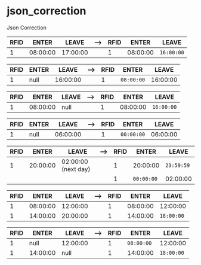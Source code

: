 # json_correction
Json Correction

| RFID | ENTER | LEAVE | --> | RFID | ENTER | LEAVE |
| --- | --- | --- | --- | --- | --- | --- |
| 1 | 08:00:00 | 17:00:00 | | 1 | 08:00:00 | `16:00:00` |

| RFID | ENTER | LEAVE | --> | RFID | ENTER | LEAVE |
| --- | --- | --- | --- | --- | --- | --- |
| 1 | null | 16:00:00 | | 1 | `08:00:00` | 16:00:00 |

| RFID | ENTER | LEAVE | --> | RFID | ENTER | LEAVE |
| --- | --- | --- | --- | --- | --- | --- |
| 1 | 08:00:00 | null | | 1 | 08:00:00 | `16:00:00` |

| RFID | ENTER | LEAVE | --> | RFID | ENTER | LEAVE |
| --- | --- | --- | --- | --- | --- | --- |
| 1 | null | 06:00:00 | | 1 | `00:00:00` | 06:00:00 |

| RFID | ENTER | LEAVE | --> | RFID | ENTER | LEAVE |
| --- | --- | --- | --- | --- | --- | --- |
| 1 | 20:00:00 | 02:00:00 (next day) | | 1 | 20:00:00 | `23:59:59` |
|  |  |  | | 1 | `00:00:00` | 02:00:00 |

| RFID | ENTER | LEAVE | --> | RFID | ENTER | LEAVE |
| --- | --- | --- | --- | --- | --- | --- |
| 1 | 08:00:00 | 12:00:00 | | 1 | 08:00:00 | 12:00:00 |
| 1 | 14:00:00 | 20:00:00 | | 1 | 14:00:00 | `18:00:00` |

| RFID | ENTER | LEAVE | --> | RFID | ENTER | LEAVE |
| --- | --- | --- | --- | --- | --- | --- |
| 1 | null | 12:00:00 | | 1 | `08:00:00` | 12:00:00 |
| 1 | 14:00:00 | null | | 1 | 14:00:00 | `18:00:00` |
